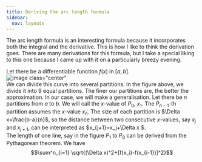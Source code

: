 ```yaml
---
title: Deriving the arc length formula
sidebar:
  nav: layouts
---
```


The arc length formula is an interesting formula because it incorporates both the integral and the derivative. This is how I like to think the derivation goes.
There are many derivations for this formula, but I take a special liking to this one because I came up with it on a particularly breezy evening. <br>

Let there be a differentiable function $f(x)$ in $[a,b]$.<br>
![image class="center"](https://user-images.githubusercontent.com/117506013/200128092-b6814ed6-a099-497d-8433-a4c0cf2638a0.png)<br>
We can divide this curve into several partitions. In the figure above, we divide it into 9 equal partitions.
The finer our partitions are, the better the approximation. In our case, we will make a generalisation.
Let there be $n$ partitions from $a$ to $b$. We will call the $x$-value of $P_0$, $x_1$. The $P_{n-1}$-th partition
assumes the $x$-value $x_n$. The size of each partition is $\Delta x=\frac{b-a}{n}$, so the distance between two consecutive
$x$-values, say $x_j$ and $x_{j+1}$, can be interpreted as $x_{j+1}=x_j+\Delta x $.<br>
The length of one line, say in the figure $P_1$ to $P_0$ can be derived from the Pythagorean theorem. We have<br>
$$\sum^n_{i=1} \sqrt{(\Delta x)^2+[f(x_i)-f(x_{i-1})]^2}$$
